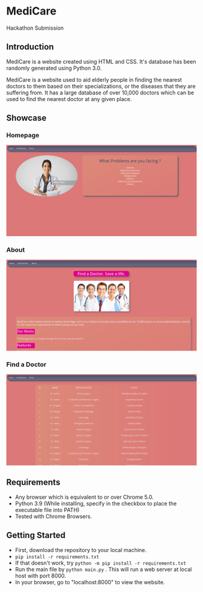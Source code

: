 # MediCare
Hackathon Submission

## Introduction
MediCare is a website created using HTML and CSS.  It's database has been randomly generated using Python 3.0.

MediCare is a website used to aid elderly people in finding the nearest doctors to them based on their specializations, or the diseases that they are suffering from.
It has a large database of over 10,000 doctors which can be used to find the nearest doctor at any given place.

## Showcase
### Homepage
![homepage](https://github.com/NivoMila/MediCare/blob/main/images/home.png)
### About
![aboutpage](https://github.com/NivoMila/MediCare/blob/main/images/about.png)
### Find a Doctor
![listofdoctors](https://github.com/NivoMila/MediCare/blob/main/images/all.png)


## Requirements
* Any browser which is equivalent to or over Chrome 5.0.
* Python 3.9 (While installing, specify in the checkbox to place the executable file into PATH)
* Tested with Chrome Browsers.

## Getting Started
* First, download the repository to your local machine.
* ``` pip install -r requirements.txt ```
* If that doesn't work, try ``` python -m pip install -r requirements.txt ```
* Run the main file by ``` python main.py ``` . This will run a web server at local host with port 8000.
* In your browser, go to "localhost:8000" to view the website.
